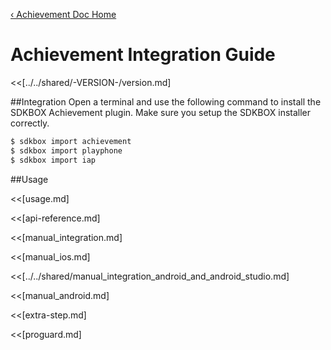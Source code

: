 [&#8249; Achievement Doc Home](./)

<h1>Achievement Integration Guide</h1>
<<[../../shared/-VERSION-/version.md]

##Integration
Open a terminal and use the following command to install the SDKBOX Achievement plugin. Make sure you setup the SDKBOX installer correctly.
```bash
$ sdkbox import achievement
$ sdkbox import playphone
$ sdkbox import iap
```

<!--## Configuration
<<[../../shared/sdkbox_cloud.md]
<<[../../shared/remote_application_config.md]

<<[sdkbox-config-encrypt.md]-->

##Usage

<<[usage.md]

<<[api-reference.md]

<<[manual_integration.md]

<<[manual_ios.md]

<<[../../shared/manual_integration_android_and_android_studio.md]

<<[manual_android.md]

<<[extra-step.md]

<<[proguard.md]
